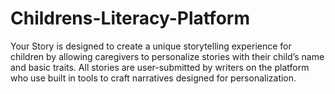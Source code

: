 # Childrens-Literacy-Platform
Your Story is designed to create a unique storytelling experience for children by allowing caregivers to personalize stories with their child’s name and basic traits. All stories are user-submitted by writers on the platform who use built in tools to craft narratives designed for personalization. 
